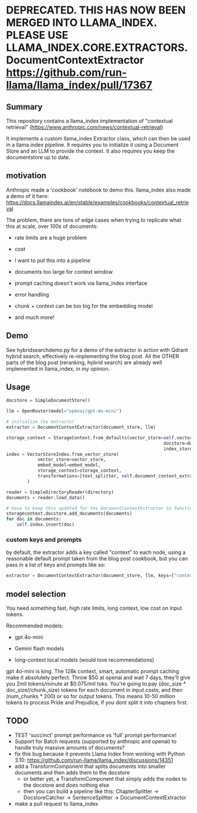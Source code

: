 
# DEPRECATED. THIS HAS NOW BEEN MERGED INTO LLAMA_INDEX. PLEASE USE LLAMA_INDEX.CORE.EXTRACTORS.DocumentContextExtractor https://github.com/run-llama/llama_index/pull/17367

## Summary

This repository contains a llama_index implementation of "contextual retrieval" (https://www.anthropic.com/news/contextual-retrieval)

It implements a custom llama_index Extractor class, which can then be used in a llama index pipeline. It requires you to initialize it using a Document Store and an LLM to provide the context. It also requires you keep the documentstore up to date. 

## motivation

Anthropic made a 'cookbook' notebook to demo this. llama_index also made a demo of it here: https://docs.llamaindex.ai/en/stable/examples/cookbooks/contextual_retrieval

The problem, there are tons of edge cases when trying to replicate what this at scale, over 100s of documents: 

- rate limits are a huge problem

- cost

- I want to put this into a pipeline

- documents too large for context window

- prompt caching doesn't work via llama_index interface

- error handling

- chunk + context can be too big for the embedding model

- and much more!

## Demo

See hybridsearchdemo.py for a demo of the extractor in action with Qdrant hybrid search, effectively re-implementing the blog post. All the OTHER parts of the blog post (reranking, hybrid search) are already well implemented in llama_index, in my opinion.

## Usage

```python
docstore = SimpleDocumentStore()

llm = OpenRouter(model="openai/gpt-4o-mini")

# initialize the extractor
extractor = DocumentContextExtractor(document_store, llm)

storage_context = StorageContext.from_defaults(vector_store=self.vector_store,
                                                            docstore=docstore,
                                                            index_store=index_store)
index = VectorStoreIndex.from_vector_store(
            vector_store=vector_store,
            embed_model=embed_model,
            storage_context=storage_context,
            transformations=[text_splitter, self.document_context_extractor]
        )

reader = SimpleDirectoryReader(directory)
documents = reader.load_data()

# have to keep this updated for the DocumentContextExtractor to function.
storagecontext.docstore.add_documents(documents)
for doc in documents:
    self.index.insert(doc)
```

### custom keys and prompts

by default, the extractor adds a key called "context" to each node, using a reasonable default prompt taken from the blog post cookbook, but you can pass in a list of keys and prompts like so:

```python
extractor = DocumentContextExtractor(document_store, llm, keys=["context", "title"], prompts=["Give the document context", "Provide a chunk title"])
```

## model selection

You need something fast, high rate limits, long context, low cost on input tokens.

Recommended models:

- gpt 4o-mini

- Gemini flash models

- long-context local models (would love recommendations)

gpt 4o-mini is king. The 128k context, smart, automatic prompt caching make it absolutely perfect. Throw $50 at openai and wait 7 days, they'll give you 2mil tokens/minute at $0.075/mil toks.
You're going to pay (doc_size * doc_size//chunk_size) tokens for each document in input costs, and then (num_chunks * 200) or so for output tokens.
This means 10-50 million tokens to process Pride and Prejudice, if you dont split it into chapters first.


## TODO
- TEST 'succinct' prompt performance vs 'full' prompt performance!
- Support for Batch requests (supported by anthropic and openai) to handle truly massive amounts of documents?
- fix this bug because it prevents Llama index from working with Python 3.10: https://github.com/run-llama/llama_index/discussions/14351
- add a TransformComponent that splits documents into smaller documents and then adds them to the docstore
    - or better yet, a TransformComponent that simply adds the nodes to the docstore and does nothing else
    - then you can build a pipeline like this: ChapterSplitter -> DocstoreCatcher -> SentenceSplitter -> DocumentContextExtractor
- make a pull request to llama_index
